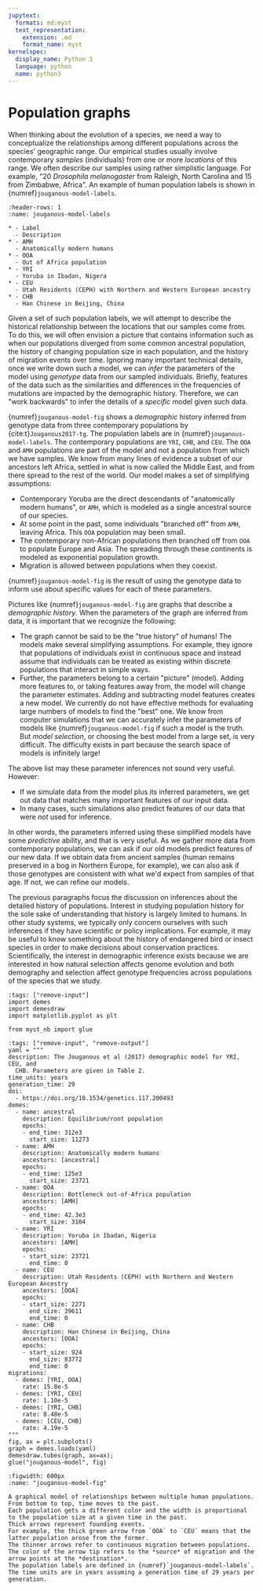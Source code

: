 ```yaml
---
jupytext:
  formats: md:myst
  text_representation:
    extension: .md
    format_name: myst
kernelspec:
  display_name: Python 3
  language: python
  name: python3
---
```


# Population graphs

When thinking about the evolution of a species, we need a way to conceptualize the relationships among different populations across the species' geographic range.
Our empirical studies usually involve contemporary *samples* (individuals) from one or more *locations* of this range.
We often describe our samples using rather simplistic language.
For example, "20 *Drosophila melanogaster* from Raleigh, North Carolina and 15 from Zimbabwe, Africa".
An example of human population labels is shown in {numref}`jouganous-model-labels`.

```{list-table} Population labels
:header-rows: 1
:name: jouganous-model-labels

* - Label 
  - Description
* - AMH
  - Anatomically modern humans
* - OOA
  - Out of Africa population
* - YRI
  - Yoruba in Ibadan, Nigera
* - CEU
  - Utah Residents (CEPH) with Northern and Western European ancestry
* - CHB
  - Han Chinese in Beijing, China
```

Given a set of such population labels, we will attempt to describe the historical relationship between the locations that our samples come from.
To do this, we will often envision a picture that contains information such as when our populations diverged from some common ancestral population, the history of changing population size in each population, and the history of migration events over time.
Ignoring many important technical details, once we write down such a model, we can *infer* the parameters of the model using *genotype* data from our sampled individuals.
Briefly, features of the data such as the similarities and differences in the frequencies of mutations are impacted by the demographic history.
Therefore, we can "work backwards" to infer the details of a *specific* model given such data.

{numref}`jouganous-model-fig` shows a *demographic* history inferred from genotype data from three contemporary populations by {cite:t}`Jouganous2017-tg`.
The population labels are in {numref}`jouganous-model-labels`.
The contemporary populations are `YRI`, `CHB`, and `CEU`.
The `OOA` and `AMH` populations are part of the model and not a population from which we have samples.
We know from many lines of evidence a subset of our ancestors left Africa, settled in what is now called the Middle East, and from there spread to the rest of the world.
Our model makes a set of simplifying assumptions:

* Contemporary Yoruba are the direct descendants of "anatomically modern humans", or `AMH`, which is modeled as a single ancestral source of our species.
* At some point in the past, some individuals "branched off" from `AMH`, leaving Africa.
  This `OOA` population may been small.
* The contemporary non-African populations then branched off from `OOA` to populate
  Europe and Asia.
  The spreading through these continents is modeled as exponential population growth.
* Migration is allowed between populations when they coexist.

{numref}`jouganous-model-fig` is the result of using the genotype data to inform use about specific values for each of these parameters.

Pictures like {numref}`jouganous-model-fig` are graphs that describe a *demographic history*.
When the parameters of the graph are inferred from data, it is important that we recognize the following:

* The graph cannot be said to be the "true history" of humans!
  The models make several simplifying assumptions.
  For example, they ignore that populations of individuals exist in continuous space and instead assume that individuals can be treated as existing within discrete populations that interact in simple ways.
* Further, the parameters belong to a certain "picture" (model).
  Adding more features to, or taking features away from, the model will change the parameter estimates.
  Adding and subtracting model features creates a new model.
  We currently do not have effective methods for evaluating large numbers of models to find the "best" one.
  We know from computer simulations that we can accurately infer the parameters of models like {numref}`jouganous-model-fig` if such a model is the truth.
  But *model selection*, or choosing the best model from a large set, is very difficult.
  The difficulty exists in part because the search space of models is infinitely large!

The above list may these parameter inferences not sound very useful.
However:

* If we simulate data from the model plus its inferred parameters, we get out data that matches many important features of our input data.
* In many cases, such simulations also predict features of our data that were *not* used for inference.

In other words, the parameters inferred using these simplified models have some *predictive* ability, and that is very useful.
As we gather more data from contemporary populations, we can ask if our old models predict features of our new data.
If we obtain data from ancient samples (human remains preserved in a bog in Northern Europe, for example), we can also ask if those genotypes are consistent with what we'd expect from samples of that age.
If not, we can refine our models.

The previous paragraphs focus the discussion on inferences about the detailed history of populations.
Interest in studying population history for the sole sake of understanding that history is largely limited to humans.
In other study systems, we typically only concern ourselves with such inferences if they have scientific or policy implications.
For example, it may be useful to know something about the history of endangered bird or insect species in order to make decisions about conservation practices.
Scientifically, the interest in demographic inference exists because we are interested in how natural selection affects genome evolution and both demography and selection affect genotype frequencies across populations of the species that we study.

```{code-cell} python
:tags: ["remove-input"]
import demes
import demesdraw
import matplotlib.pyplot as plt

from myst_nb import glue
```

```{code-cell} python
:tags: ["remove-input", "remove-output"]
yaml = """
description: The Jouganous et al (2017) demographic model for YRI, CEU, and
  CHB. Parameters are given in Table 2.
time_units: years
generation_time: 29
doi:
  - https://doi.org/10.1534/genetics.117.200493
demes:
  - name: ancestral
    description: Equilibrium/root population
    epochs:
    - end_time: 312e3
      start_size: 11273
  - name: AMH
    description: Anatomically modern humans
    ancestors: [ancestral]
    epochs:
    - end_time: 125e3
      start_size: 23721
  - name: OOA
    description: Bottleneck out-of-Africa population
    ancestors: [AMH]
    epochs:
    - end_time: 42.3e3
      start_size: 3104
  - name: YRI
    description: Yoruba in Ibadan, Nigeria
    ancestors: [AMH]
    epochs:
    - start_size: 23721
      end_time: 0
  - name: CEU
    description: Utah Residents (CEPH) with Northern and Western European Ancestry
    ancestors: [OOA]
    epochs:
    - start_size: 2271
      end_size: 39611
      end_time: 0
  - name: CHB
    description: Han Chinese in Beijing, China
    ancestors: [OOA]
    epochs:
    - start_size: 924
      end_size: 83772
      end_time: 0
migrations:
  - demes: [YRI, OOA]
    rate: 15.8e-5
  - demes: [YRI, CEU]
    rate: 1.10e-5
  - demes: [YRI, CHB]
    rate: 0.48e-5
  - demes: [CEU, CHB]
    rate: 4.19e-5
"""
fig, ax = plt.subplots()
graph = demes.loads(yaml)
demesdraw.tubes(graph, ax=ax);
glue("jouganous-model", fig)
```

```{glue:figure} jouganous-model
:figwidth: 600px
:name: "jouganous-model-fig"

A graphical model of relationships between multiple human populations.
From bottom to top, time moves to the past.
Each population gets a different color and the width is proportional to the population size at a given time in the past.
Thick arrows represent founding events.
For example, the thick green arrow from `OOA` to `CEU` means that the latter population arose from the former.
The thinner arrows refer to continuous migration between populations. 
The color of the arrow tip refers to the *source* of migration and the arrow points at the *destination*.
The population labels are defined in {numref}`jouganous-model-labels`.
The time units are in years assuming a generation time of 29 years per generation.
```
